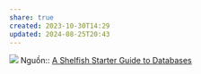 ```yaml
---
share: true
created: 2023-10-30T14:29
updated: 2024-08-25T20:43
---
```

![](https://res.cloudinary.com/dg3gyk0gu/image/upload/c_scale,f_auto,q_auto:best,w_950/v1594114496/maggieappleton.com/databases-101/DB_3.jpg) 
Nguồn:: [A Shelfish Starter Guide to Databases](https://maggieappleton.com/databases)
